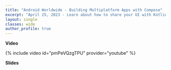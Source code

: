 ```yaml
---
title: "Android Worldwide - Building Multiplatform Apps with Compose"
excerpt: "April 25, 2023 - Learn about how to share your UI with Kotlin Multiplatform and Compose."
layout: single
classes: wide
author_profile: true
---
```


**Video**

{% include video id="pmPeVQzgTPU" provider="youtube" %}

**Slides**

<script defer class="speakerdeck-embed" data-id="f366053572424ec183a62fc90f9518db" data-ratio="1.77777777777778" src="//speakerdeck.com/assets/embed.js"></script>
